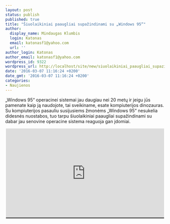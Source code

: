 ```yaml
---
layout: post
status: publish
published: true
title: "Šiuolaikiniai paaugliai supažindinami su „Windows 95“"
author:
  display_name: Mindaugas Klumbis
  login: Katonas
  email: katonasf1@yahoo.com
  url: ''
author_login: Katonas
author_email: katonasf1@yahoo.com
wordpress_id: 9322
wordpress_url: http://localhost/site/new/siuolaikiniai_paaugliai_supazindinami_su_windows_95/
date: '2016-03-07 11:16:24 +0200'
date_gmt: '2016-03-07 11:16:24 +0200'
categories:
- Naujienos
---
```

<p>
	&bdquo;Windows 95&ldquo; operacinei sistemai jau daugiau nei 20 metų ir jeigu jūs pamenate kaip ją naudojote, tai sveikiname, esate kompiuterijos dinozauras. Su kompiuterijos pasauliu susijusiems žmonėms &bdquo;Windows 95&ldquo; nesukelia didesnės nuostabos, tuo tarpu &scaron;iuolaikiniai paaugliai supažindinami su dabar jau senovine operacine sistema reaguoja gan įdomiai.&nbsp;</p>
<p style="text-align: center;">
	<span style="color: rgb(187, 187, 187); font-family: Roboto, Arial, Helvetica, sans-serif; font-size: 11px; line-height: 11.44px; background-color: rgba(28, 28, 28, 0.8);"><iframe allowfullscreen="" frameborder="0" height="281" src="https://www.youtube.com/embed/8ucCxtgN6sc" width="500"></iframe></span></p>
